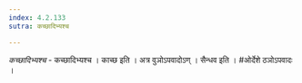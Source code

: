 ```yaml
---
index: 4.2.133
sutra: कच्छादिभ्यश्च

---
```

_कच्छादिभ्यश्च_ - कच्छादिभ्यश्च । काच्छ इति । अत्र वुञोऽपवादोऽण् । सैन्धव इति । #ओर्देशे ठञोऽपवादः । 